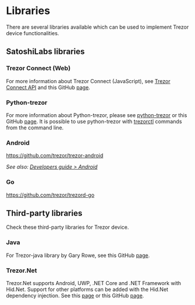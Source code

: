 # Libraries

There are several libraries available which can be used to implement
Trezor device functionalities.

## SatoshiLabs libraries

### Trezor Connect (Web)

For more information about Trezor Connect (JavaScript), see [Trezor
Connect API](../developers/connect.md) and this GitHub [page][].

### Python-trezor

For more information about Python-trezor, please see [python-trezor][]
or this GitHub [page][1]. It is possible to use python-trezor with
[trezorctl][] commands from the command line.

### Android

<https://github.com/trezor/trezor-android>

*See also: [Developers guide > Android](../developers/android.md)*

### Go

<https://github.com/trezor/trezord-go>

## Third-party libraries

Check these third-party libraries for Trezor device.

### Java

For Trezor-java library by Gary Rowe, see this GitHub [page][3].

### Trezor.Net

Trezor.Net supports Android, UWP, .NET Core and .NET Framework with
Hid.Net. Support for other platforms can be added with the Hid.Net
dependency injection. See this [page][4] or this GitHub [page][5].

  [page]: https://github.com/trezor/trezor-suite/tree/develop/packages/connect
  [python-trezor]: https://pypi.org/project/trezor/
  [1]: https://github.com/trezor/trezor-firmware/tree/master/python
  [trezorctl]: ../python/trezorctl.md
  [trezor-android]: https://github.com/trezor/trezor-android
  [3]: https://github.com/gary-rowe/trezor-java
  [4]: https://www.nuget.org/packages/Trezor.Net/
  [5]: https://github.com/MelbourneDeveloper/Trezor.Net
